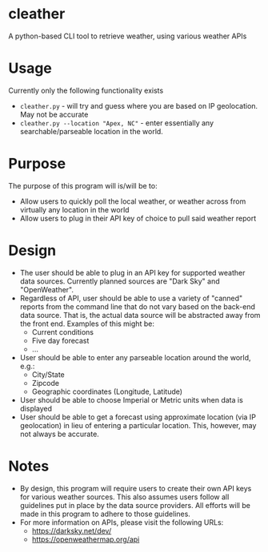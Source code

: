 # cleather
A python-based CLI tool to retrieve weather, using various weather APIs

# Usage
Currently only the following functionality exists
* `cleather.py` - will try and guess where you are based on IP geolocation.  May not be accurate
* `cleather.py --location "Apex, NC"` - enter essentially any searchable/parseable location in the world.

# Purpose
The purpose of this program will is/will be to:
* Allow users to quickly poll the local weather, or weather across from virtually any location in the world
* Allow users to plug in their API key of choice to pull said weather report

# Design
* The user should be able to plug in an API key for supported weather data sources.  Currently planned sources are "Dark Sky" and "OpenWeather".
* Regardless of API, user should be able to use a variety of "canned" reports from the command line that do not vary based on the back-end data source.  That is, the actual data source will be abstracted away from the front end.  Examples of this might be:
  * Current conditions
  * Five day forecast
  * ...
* User should be able to enter any parseable location around the world, e.g.:
  * City/State
  * Zipcode
  * Geographic coordinates (Longitude, Latitude)
* User should be able to choose Imperial or Metric units when data is displayed
* User should be able to get a forecast using approximate location (via IP geolocation) in lieu of entering a particular location.  This, however, may not always be accurate.

# Notes
* By design, this program will require users to create their own API keys for various weather sources. This also assumes users follow all guidelines put in place by the data source providers.  All efforts will be made in this program to adhere to those guidelines.
* For more information on APIs, please visit the following URLs:
  * https://darksky.net/dev/
  * https://openweathermap.org/api

